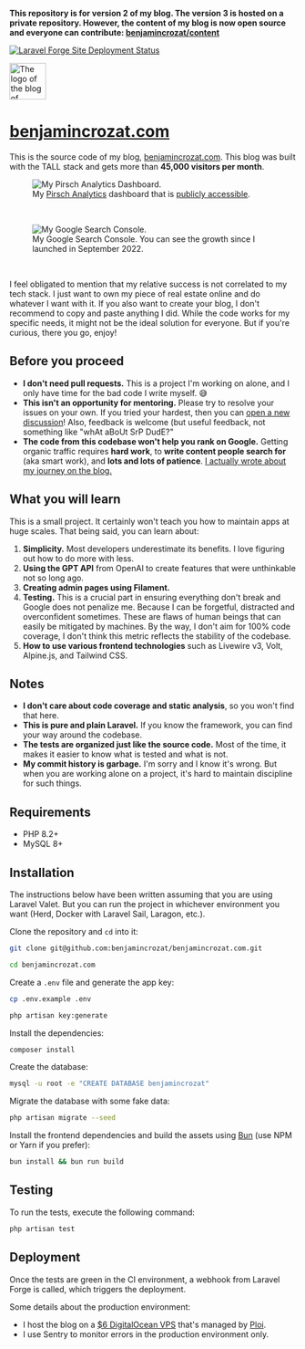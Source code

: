 **This repository is for version 2 of my blog. The version 3 is hosted on a private repository. However, the content of my blog is now open source and everyone can contribute: [benjamincrozat/content](https://github.com/benjamincrozat/content)**

[![Laravel Forge Site Deployment Status](https://img.shields.io/endpoint?url=https%3A%2F%2Fforge.laravel.com%2Fsite-badges%2Fd43de459-aca8-4a36-9b50-8952279f1f68%3Fdate%3D1%26commit%3D1&style=for-the-badge)](https://forge.laravel.com/servers/651685/sites/2125048)

<img src="https://github.com/benjamincrozat/benjamincrozat.com/assets/3613731/d80fbb79-7de6-4b2d-ab62-602890c6aa82" width="64" height="64" alt="The logo of the blog of Benjamin Crozat." />

# [benjamincrozat.com](https://benjamincrozat.com)

This is the source code of my blog, [benjamincrozat.com](https://benjamincrozat.com). This blog was built with the TALL stack and gets more than **45,000 visitors per month**.

<figure>
    <img src="https://github.com/benjamincrozat/benjamincrozat.com/assets/3613731/470cc829-c23f-4cdd-b769-68c2726fa738" alt="My Pirsch Analytics Dashboard." />
    <figcaption>My <a href="https://benjamincrozat.com/recommends/pirsch">Pirsch Analytics</a> dashboard that is <a href="https://benjamincrozat.pirsch.io/?domain=benjamincrozat.com&interval=30d&scale=day">publicly accessible</a>.</figcaption>
</figure>

&nbsp;

<figure>
    <img src="https://github.com/benjamincrozat/benjamincrozat.com/assets/3613731/da83c642-08ec-4f9d-a027-17bca2db7e42" alt="My Google Search Console." />
    <figcaption>My Google Search Console. You can see the growth since I launched in September 2022.</figcaption>
</figure>

&nbsp;

I feel obligated to mention that my relative success is not correlated to my tech stack. I just want to own my piece of real estate online and do whatever I want with it. If you also want to create your blog, I don't recommend to copy and paste anything I did. While the code works for my specific needs, it might not be the ideal solution for everyone. But if you're curious, there you go, enjoy!

## Before you proceed

- **I don't need pull requests.** This is a project I'm working on alone, and I only have time for the bad code I write myself. 😅
- **This isn't an opportunity for mentoring.** Please try to resolve your issues on your own. If you tried your hardest, then you can [open a new discussion](https://github.com/benjamincrozat/benjamincrozat.com/discussions/new/choose)! Also, feedback is welcome (but useful feedback, not something like "whAt aBoUt SrP DudE?"
- **The code from this codebase won't help you rank on Google.** Getting organic traffic requires **hard work**, to **write content people search for** (aka smart work), and **lots and lots of patience**. [I actually wrote about my journey on the blog.](https://benjamincrozat.com/seo-case-study)

## What you will learn

This is a small project. It certainly won't teach you how to maintain apps at huge scales. That being said, you can learn about:
1. **Simplicity.** Most developers underestimate its benefits. I love figuring out how to do more with less.
2. **Using the GPT API** from OpenAI to create features that were unthinkable not so long ago.
3. **Creating admin pages using Filament.**
4. **Testing.** This is a crucial part in ensuring everything don't break and Google does not penalize me. Because I can be forgetful, distracted and overconfident sometimes. These are flaws of human beings that can easily be mitigated by machines. By the way, I don't aim for 100% code coverage, I don't think this metric reflects the stability of the codebase.
5. **How to use various frontend technologies** such as Livewire v3, Volt, Alpine.js, and Tailwind CSS.

## Notes

- **I don't care about code coverage and static analysis**, so you won't find that here.
- **This is pure and plain Laravel.** If you know the framework, you can find your way around the codebase.
- **The tests are organized just like the source code.** Most of the time, it makes it easier to know what is tested and what is not.
- **My commit history is garbage.** I'm sorry and I know it's wrong. But when you are working alone on a project, it's hard to maintain discipline for such things.

## Requirements

- PHP 8.2+
- MySQL 8+

## Installation

The instructions below have been written assuming that you are using Laravel Valet. But you can run the project in whichever environment you want (Herd, Docker with Laravel Sail, Laragon, etc.).

Clone the repository and `cd` into it:

```bash
git clone git@github.com:benjamincrozat/benjamincrozat.com.git

cd benjamincrozat.com
```

Create a `.env` file and generate the app key:

```bash
cp .env.example .env

php artisan key:generate
```

Install the dependencies:

```bash
composer install
```

Create the database:

```bash
mysql -u root -e "CREATE DATABASE benjamincrozat"
```

Migrate the database with some fake data:

```bash
php artisan migrate --seed
```

Install the frontend dependencies and build the assets using [Bun](https://bun.sh) (use NPM or Yarn if you prefer):

```bash
bun install && bun run build
```

## Testing

To run the tests, execute the following command:

```bash
php artisan test
```

## Deployment

Once the tests are green in the CI environment, a webhook from Laravel Forge is called, which triggers the deployment. 

Some details about the production environment:
- I host the blog on a [$6 DigitalOcean VPS](https://benjamincrozat.com/recommends/digitalocean) that's managed by [Ploi](https://benjamincrozat.com/recommends/ploi).
- I use Sentry to monitor errors in the production environment only.

